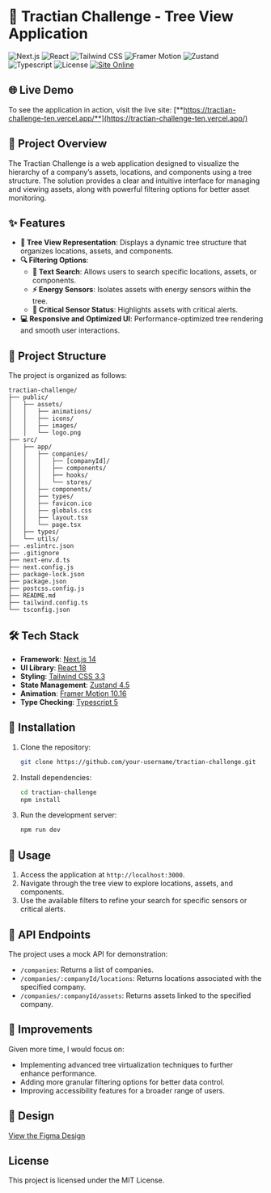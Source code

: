 # 🚀 Tractian Challenge - Tree View Application

![Next.js](https://img.shields.io/badge/Next.js-14.0.1-blue) ![React](https://img.shields.io/badge/React-18.0.0-blue) ![Tailwind CSS](https://img.shields.io/badge/TailwindCSS-3.3.0-blue) ![Framer Motion](https://img.shields.io/badge/Framer--Motion-10.16.4-blue) ![Zustand](https://img.shields.io/badge/Zustand-4.5.5-blue) ![Typescript](https://img.shields.io/badge/Typescript-5.0-blue) ![License](https://img.shields.io/badge/License-MIT-green) [![Site Online](https://img.shields.io/badge/Site-Online-brightgreen)](https://tractian-challenge-ten.vercel.app/)

## 🌐 Live Demo

To see the application in action, visit the live site:
[**https://tractian-challenge-ten.vercel.app/**](https://tractian-challenge-ten.vercel.app/)

## 📖 Project Overview

The Tractian Challenge is a web application designed to visualize the hierarchy of a company’s assets, locations, and components using a tree structure. The solution provides a clear and intuitive interface for managing and viewing assets, along with powerful filtering options for better asset monitoring.

## ✨ Features

- **🌳 Tree View Representation**: Displays a dynamic tree structure that organizes locations, assets, and components.
- **🔍 Filtering Options**:
  - **📝 Text Search**: Allows users to search specific locations, assets, or components.
  - **⚡ Energy Sensors**: Isolates assets with energy sensors within the tree.
  - **🚨 Critical Sensor Status**: Highlights assets with critical alerts.
- **💻 Responsive and Optimized UI**: Performance-optimized tree rendering and smooth user interactions.

## 📂 Project Structure

The project is organized as follows:

```
tractian-challenge/
├── public/
│   ├── assets/
│   │   ├── animations/
│   │   ├── icons/
│   │   ├── images/
│   │   └── logo.png
├── src/
│   ├── app/
│   │   ├── companies/
│   │   │   ├── [companyId]/
│   │   │   ├── components/
│   │   │   ├── hooks/
│   │   │   └── stores/
│   │   ├── components/
│   │   ├── types/
│   │   ├── favicon.ico
│   │   ├── globals.css
│   │   ├── layout.tsx
│   │   └── page.tsx
│   ├── types/
│   └── utils/
├── .eslintrc.json
├── .gitignore
├── next-env.d.ts
├── next.config.js
├── package-lock.json
├── package.json
├── postcss.config.js
├── README.md
├── tailwind.config.ts
└── tsconfig.json
```

## 🛠️ Tech Stack

- **Framework**: [Next.js 14](https://nextjs.org/)
- **UI Library**: [React 18](https://reactjs.org/)
- **Styling**: [Tailwind CSS 3.3](https://tailwindcss.com/)
- **State Management**: [Zustand 4.5](https://zustand-demo.pmnd.rs/)
- **Animation**: [Framer Motion 10.16](https://www.framer.com/motion/)
- **Type Checking**: [Typescript 5](https://www.typescriptlang.org/)

## 🚀 Installation

1. Clone the repository:
   ```bash
   git clone https://github.com/your-username/tractian-challenge.git
   ```
2. Install dependencies:
   ```bash
   cd tractian-challenge
   npm install
   ```
3. Run the development server:
   ```bash
   npm run dev
   ```

## 🎯 Usage

1. Access the application at `http://localhost:3000`.
2. Navigate through the tree view to explore locations, assets, and components.
3. Use the available filters to refine your search for specific sensors or critical alerts.

## 📡 API Endpoints

The project uses a mock API for demonstration:

- `/companies`: Returns a list of companies.
- `/companies/:companyId/locations`: Returns locations associated with the specified company.
- `/companies/:companyId/assets`: Returns assets linked to the specified company.

## 📝 Improvements

Given more time, I would focus on:

- Implementing advanced tree virtualization techniques to further enhance performance.
- Adding more granular filtering options for better data control.
- Improving accessibility features for a broader range of users.

## 🎨 Design

[View the Figma Design](https://www.figma.com/file/F52Yv8RmGoGOYcV9CiuIZ1/%5BCareers%5D-Frontend-Challenge-v2?type=design&node-id=0-1&mode=design&t=r3n2A4W0ZFUwVjAs-0)

<!-- Include a video demo of the application if available -->

## License

This project is licensed under the MIT License.
